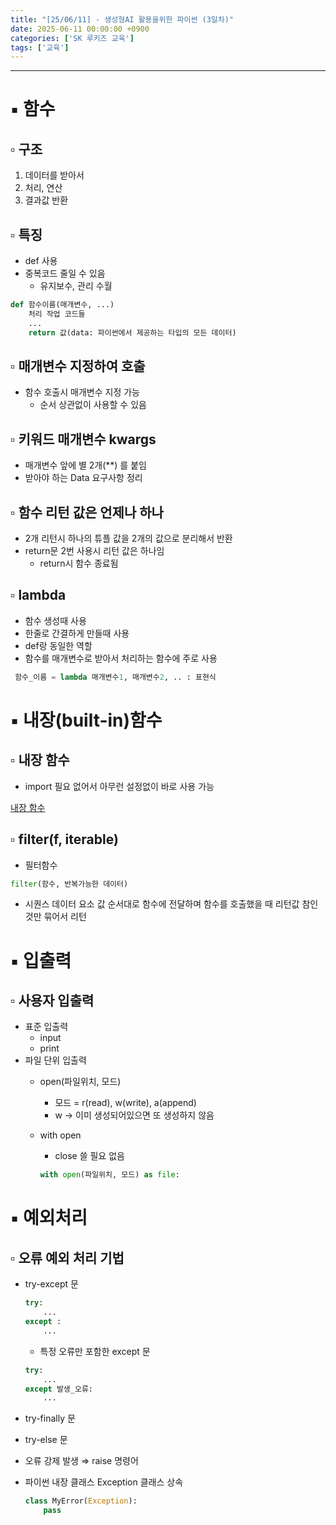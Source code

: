 ```yaml
---
title: "[25/06/11] - 생성형AI 활용을위한 파이썬 (3일차)"
date: 2025-06-11 00:00:00 +0900
categories: ['SK 루키즈 교육']
tags: ['교육']
---
```


<!--more-->

---

# ▪︎ 함수

## ▫︎  구조

1. 데이터를 받아서
2. 처리, 연산
3. 결과값 반환

## ▫︎  특징

- def 사용
- 중복코드 줄일 수 있음
    - 유지보수, 관리 수월

```python
def 함수이름(매개변수, ...)
	처리 작업 코드들
	...
	return 값(data: 파이썬에서 제공하는 타입의 모든 데이터)
```

## ▫︎  매개변수 지정하여 호출

- 함수 호출시 매개변수 지정 가능
    - 순서 상관없이 사용할 수 있음

## ▫︎  키워드 매개변수 kwargs

- 매개변수 앞에 별 2개(**) 를 붙임
- 받아야 하는 Data 요구사항 정리

## ▫︎  함수 리턴 값은 언제나 하나

- 2개 리턴시 하나의 튜플 값을 2개의 값으로 분리해서 반환
- return문 2번 사용시 리턴 값은 하나임
    - return시 함수 종료됨

## ▫︎  lambda

- 함수 생성때 사용
- 한줄로 간결하게 만들때 사용
- def랑 동일한 역할
- 함수를 매개변수로 받아서 처리하는 함수에 주로 사용

```python
 함수_이름 = lambda 매개변수1, 매개변수2, .. : 표현식
```

# ▪︎ 내장(built-in)함수

## ▫︎  내장 함수

- import 필요 없어서 아무런 설정없이 바로 사용 가능

[내장 함수](https://docs.python.org/ko/3.13/library/functions.html)

## ▫︎  filter(f, iterable)

- 필터함수

```python
filter(함수, 반복가능한 데이터)
```

- 시퀀스 데이터 요소 값 순서대로 함수에 전달하며 함수를 호출했을 때 리턴값 참인 것만 묶어서 리턴

# ▪︎ 입출력

## ▫︎  사용자 입출력

- 표준 입출력
    - input
    - print
- 파일 단위 입출력
    - open(파일위치, 모드)
        - 모드 = r(read), w(write), a(append)
        - w → 이미 생성되어있으면 또 생성하지 않음
    - with open
        - close 쓸 필요 없음
        
        ```python
        with open(파일위치, 모드) as file:
        ```
        

# ▪︎ 예외처리

## ▫︎  오류 예외 처리 기법

- try-except 문
    
    ```python
    try:
    	...
    except :
    	...
    ```
    
    - 특정 오류만 포함한 except 문
    
    ```python
    try:
    	...
    except 발생_오류:
    	...
    ```
    
- try-finally 문
- try-else 문
- 오류 강제 발생 ⇒ raise 명령어
- 파이썬 내장 클래스 Exception  클래스 상속
    
    ```python
    class MyError(Exception):
    	pass
    ```